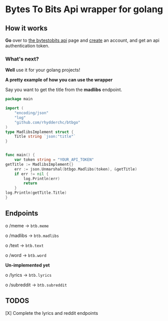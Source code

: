 # Bytes To Bits Api wrapper for golang

## How it works

**Go** over to [the bytestobits api](api.bytestobits.dev/) page and [create](api.bytestobits.dev/account) an account, and get an api authentication token.

### What's next?
**Well** use it for your golang projects!

**A pretty example of how you can use the wrapper**

Say you want to get the title from the **madlibs** endpoint.
```go
package main

import (
	"encoding/json"
	"log"
	"github.com/rhydderchc/btbgo"
)
type MadlibsImplement struct {
	Title string `json:"title"`
}


func main() {
	var token string = "YOUR_API_TOKEN"
getTitle := MadlibsImplement{}
	err := json.Unmarshal(btbgo.Madlibs(token), &getTitle)
	if err != nil {
		log.Println(err)
		return
	}
log.Println(getTitle.Title)
}
```
## Endpoints
o /meme -> `btb.meme`

o /madlibs -> `btb.madlibs`

o /text -> `btb.text`

o /word -> `btb.word`


**Un-implemented yet**

o /lyrics -> `btb.lyrics`

o /subreddit -> `btb.subreddit`

## TODOS

[X] Complete the lyrics and reddit endpoints
